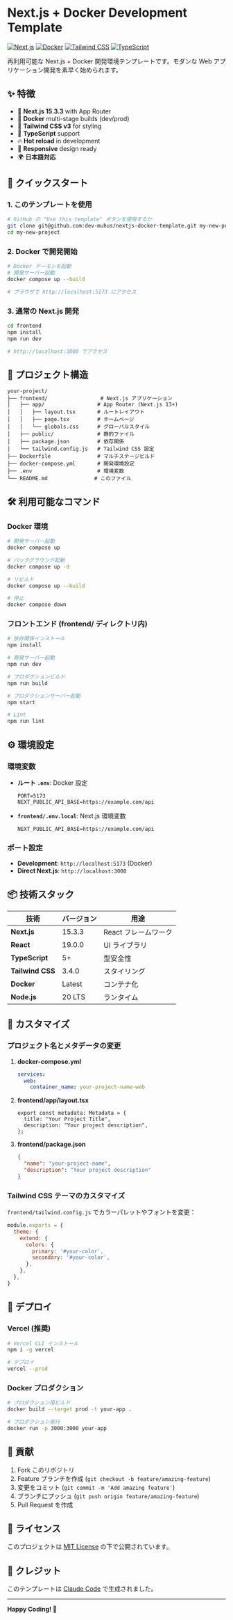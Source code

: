 # Next.js + Docker Development Template

[![Next.js](https://img.shields.io/badge/Next.js-15.3.3-black?logo=next.js)](https://nextjs.org/)
[![Docker](https://img.shields.io/badge/Docker-Ready-2496ED?logo=docker)](https://www.docker.com/)
[![Tailwind CSS](https://img.shields.io/badge/Tailwind_CSS-3.4.0-38B2AC?logo=tailwind-css)](https://tailwindcss.com/)
[![TypeScript](https://img.shields.io/badge/TypeScript-5-3178C6?logo=typescript)](https://www.typescriptlang.org/)

再利用可能な Next.js + Docker 開発環境テンプレートです。モダンな Web アプリケーション開発を素早く始められます。

## ✨ 特徴

- 🚀 **Next.js 15.3.3** with App Router
- 🐳 **Docker** multi-stage builds (dev/prod)
- 🎨 **Tailwind CSS v3** for styling
- 📝 **TypeScript** support
- 🔥 **Hot reload** in development
- 📱 **Responsive** design ready
- 🌍 **日本語対応**

## 🚀 クイックスタート

### 1. このテンプレートを使用

```bash
# GitHub の "Use this template" ボタンを使用するか
git clone git@github.com:dev-muhus/nextjs-docker-template.git my-new-project
cd my-new-project
```

### 2. Docker で開発開始

```bash
# Docker デーモンを起動
# 開発サーバー起動
docker compose up --build

# ブラウザで http://localhost:5173 にアクセス
```

### 3. 通常の Next.js 開発

```bash
cd frontend
npm install
npm run dev

# http://localhost:3000 でアクセス
```

## 📁 プロジェクト構造

```
your-project/
├── frontend/                 # Next.js アプリケーション
│   ├── app/                 # App Router (Next.js 13+)
│   │   ├── layout.tsx       # ルートレイアウト
│   │   ├── page.tsx         # ホームページ
│   │   └── globals.css      # グローバルスタイル
│   ├── public/              # 静的ファイル
│   ├── package.json         # 依存関係
│   └── tailwind.config.js   # Tailwind CSS 設定
├── Dockerfile               # マルチステージビルド
├── docker-compose.yml       # 開発環境設定
├── .env                     # 環境変数
└── README.md               # このファイル
```

## 🛠️ 利用可能なコマンド

### Docker 環境

```bash
# 開発サーバー起動
docker compose up

# バックグラウンド起動
docker compose up -d

# リビルド
docker compose up --build

# 停止
docker compose down
```

### フロントエンド (frontend/ ディレクトリ内)

```bash
# 依存関係インストール
npm install

# 開発サーバー起動
npm run dev

# プロダクションビルド
npm run build

# プロダクションサーバー起動
npm start

# Lint
npm run lint
```

## ⚙️ 環境設定

### 環境変数

- **ルート `.env`**: Docker 設定
  ```env
  PORT=5173
  NEXT_PUBLIC_API_BASE=https://example.com/api
  ```

- **`frontend/.env.local`**: Next.js 環境変数
  ```env
  NEXT_PUBLIC_API_BASE=https://example.com/api
  ```

### ポート設定

- **Development**: `http://localhost:5173` (Docker)
- **Direct Next.js**: `http://localhost:3000`

## 📦 技術スタック

| 技術 | バージョン | 用途 |
|------|------------|------|
| **Next.js** | 15.3.3 | React フレームワーク |
| **React** | 19.0.0 | UI ライブラリ |
| **TypeScript** | 5+ | 型安全性 |
| **Tailwind CSS** | 3.4.0 | スタイリング |
| **Docker** | Latest | コンテナ化 |
| **Node.js** | 20 LTS | ランタイム |

## 🎨 カスタマイズ

### プロジェクト名とメタデータの変更

1. **docker-compose.yml**
   ```yaml
   services:
     web:
       container_name: your-project-name-web
   ```

2. **frontend/app/layout.tsx**
   ```tsx
   export const metadata: Metadata = {
     title: "Your Project Title",
     description: "Your project description",
   };
   ```

3. **frontend/package.json**
   ```json
   {
     "name": "your-project-name",
     "description": "Your project description"
   }
   ```

### Tailwind CSS テーマのカスタマイズ

`frontend/tailwind.config.js` でカラーパレットやフォントを変更：

```js
module.exports = {
  theme: {
    extend: {
      colors: {
        primary: '#your-color',
        secondary: '#your-color',
      },
    },
  },
}
```

## 🚢 デプロイ

### Vercel (推奨)

```bash
# Vercel CLI インストール
npm i -g vercel

# デプロイ
vercel --prod
```

### Docker プロダクション

```bash
# プロダクション用ビルド
docker build --target prod -t your-app .

# プロダクション実行
docker run -p 3000:3000 your-app
```

## 🤝 貢献

1. Fork このリポジトリ
2. Feature ブランチを作成 (`git checkout -b feature/amazing-feature`)
3. 変更をコミット (`git commit -m 'Add amazing feature'`)
4. ブランチにプッシュ (`git push origin feature/amazing-feature`)
5. Pull Request を作成

## 📄 ライセンス

このプロジェクトは [MIT License](LICENSE) の下で公開されています。

## 🙏 クレジット

このテンプレートは [Claude Code](https://claude.ai/code) で生成されました。

---

**Happy Coding! 🚀**